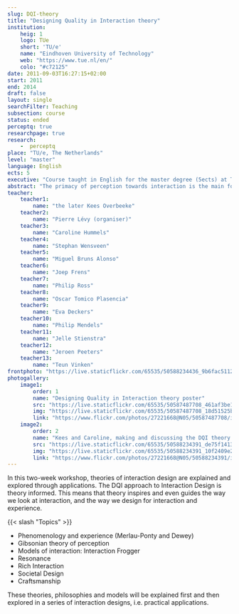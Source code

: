 ```yaml
---
slug: DQI-theory
title: "Designing Quality in Interaction theory"
institution:
    heig: 1
    logo: TUe
    short: 'TU/e'
    name: "Eindhoven University of Technology"
    web: "https://www.tue.nl/en/"
    colo: "#c72125"
date: 2011-09-03T16:27:15+02:00
start: 2011
end: 2014
draft: false
layout: single
searchFilter: Teaching
subsection: course
status: ended
perceptq: true
researchpage: true
research: 
    -  perceptq
place: "TU/e, The Netherlands"
level: "master"
language: English
ects: 5
executive: "Course taught in English for the master degree (5ects) at TU/e, The Netherlands by the later Kees Overbeeke, Philip Mendels, Jelle Stienstra, Jeroen Peeters, Teun Vinken, Pierre Lévy (organiser), Caroline Hummels, Stephan Wensveen, Miguel Bruns Alonso, Joep Frens, Philip Ross, Oscar Tomico Plasencia, and Eva Deckers."
abstract: "The primacy of perception towards interaction is the main focus of this workshop, proposing an approach to effectively taking it into consideration in the design process."
teacher:
    teacher1:
        name: "the later Kees Overbeeke"
    teacher2:
        name: "Pierre Lévy (organiser)"
    teacher3:
        name: "Caroline Hummels"
    teacher4:
        name: "Stephan Wensveen"
    teacher5:
        name: "Miguel Bruns Alonso"
    teacher6:
        name: "Joep Frens"
    teacher7:
        name: "Philip Ross"
    teacher8:
        name: "Oscar Tomico Plasencia"
    teacher9:
        name: "Eva Deckers"
    teacher10:
        name: "Philip Mendels"
    teacher11:
        name: "Jelle Stienstra"
    teacher12:
        name: "Jeroen Peeters"
    teacher13:
        name: "Teun Vinken"
frontphoto: "https://live.staticflickr.com/65535/50588234436_9b6fac5112.jpg"
photogallery:
    image1:
        order: 1
        name: "Designing Quality in Interaction theory poster"
        src: "https://live.staticflickr.com/65535/50587487708_461af3be1e_q.jpg"
        img: "https://live.staticflickr.com/65535/50587487708_18d51525b6_o.jpg"
        link: "https://www.flickr.com/photos/27221668@N05/50587487708/in/album-72157716601045922/"
    image2:
        order: 2
        name: "Kees and Caroline, making and discussing the DQI theory poster"
        src: "https://live.staticflickr.com/65535/50588234391_de75f14135_q.jpg"
        img: "https://live.staticflickr.com/65535/50588234391_10f2409e2f_o.jpg"
        link: "https://www.flickr.com/photos/27221668@N05/50588234391/in/album-72157716601045922/"
---
```

In this two-week workshop, theories of interaction design are explained and explored through applications. The DQI approach to Interaction Design is theory informed. This means that theory inspires and even guides the way we look at interaction, and the way we design for interaction and experience.

{{< slash "Topics" >}}
- Phenomenology and experience (Merlau-Ponty and Dewey)  
- Gibsonian theory of perception  
- Models of interaction: Interaction Frogger  
- Resonance  
- Rich Interaction  
- Societal Design  
- Craftsmanship

These theories, philosophies and models will be explained first and then  explored in a series of interaction designs, i.e. practical applications.
